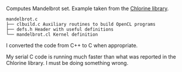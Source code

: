 Computes Mandelbrot set. Example taken from the [Chlorine library](https://github.com/Polytonic/Chlorine/tree/master/examples/mandelbrot).  

```
mandelbrot.c
├── clbuild.c Auxiliary routines to build OpenCL programs
├── defs.h Header with useful definitions
└── mandelbrot.cl Kernel definition
```

I converted the code from C++ to C when appropriate.

My serial C code is running much faster than what was reported in the Chlorine library. I must be doing something wrong.